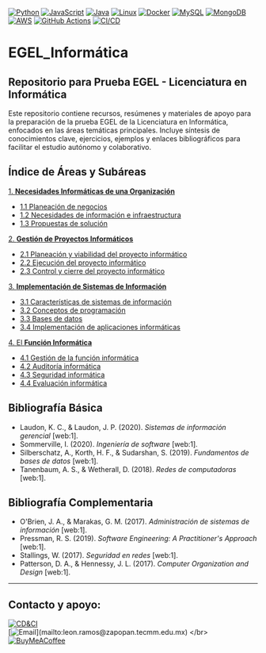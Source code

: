 [![Python](https://img.shields.io/badge/Python-3776AB?style=for-the-badge&logo=python&logoColor=white)](https://python.org)
[![JavaScript](https://img.shields.io/badge/JavaScript-F7DF1E?style=for-the-badge&logo=javascript&logoColor=black)](https://developer.mozilla.org/en-US/docs/Web/JavaScript)
[![Java](https://img.shields.io/badge/Java-007396?style=for-the-badge&logo=java&logoColor=white)](https://www.java.com)
[![Linux](https://img.shields.io/badge/Linux-FCC624?style=for-the-badge&logo=linux&logoColor=black)](https://www.linux.org)
[![Docker](https://img.shields.io/badge/Docker-2496ED?style=for-the-badge&logo=docker&logoColor=white)](https://www.docker.com)
[![MySQL](https://img.shields.io/badge/MySQL-4479A1?style=for-the-badge&logo=mysql&logoColor=white)](https://www.mysql.com)
[![MongoDB](https://img.shields.io/badge/MongoDB-47A248?style=for-the-badge&logo=mongodb&logoColor=white)](https://www.mongodb.com)
[![AWS](https://img.shields.io/badge/AWS-232F3E?style=for-the-badge&logo=amazon-aws&logoColor=white)](https://aws.amazon.com)
[![GitHub Actions](https://img.shields.io/badge/GitHub_Actions-2088FF?style=for-the-badge&logo=github-actions&logoColor=white)](https://github.com/features/actions)
[![CI/CD](https://img.shields.io/badge/CI/CD-blue?style=for-the-badge&logo=github&logoColor=white)](https://en.wikipedia.org/wiki/CI/CD)
# EGEL_Informática
## Repositorio para Prueba EGEL - Licenciatura en Informática

Este repositorio contiene recursos, resúmenes y materiales de apoyo para la preparación de la prueba EGEL de la Licenciatura en Informática, enfocados en las áreas temáticas principales. Incluye síntesis de conocimientos clave, ejercicios, ejemplos y enlaces bibliográficos para facilitar el estudio autónomo y colaborativo.

## Índice de Áreas y Subáreas

[1. **Necesidades Informáticas de una Organización**](1intro.md)
   - [1.1 Planeación de negocios](area1-1.md)
   - [1.2 Necesidades de información e infraestructura](area1-2.md)
   - [1.3 Propuestas de solución](area1-3.md)

[2. **Gestión de Proyectos Informáticos**](2intro.md)
   - [2.1 Planeación y viabilidad del proyecto informático](area2-1.md)
   - [2.2 Ejecución del proyecto informático](area2-2.md)
   - [2.3 Control y cierre del proyecto informático](area2-3.md)

[3. **Implementación de Sistemas de Información**](3intro.md)
   - [3.1 Características de sistemas de información](area3-1.md)
   - [3.2 Conceptos de programación](area3-2.md)
   - [3.3 Bases de datos](area3-3.md)
   - [3.4 Implementación de aplicaciones informáticas](area3-4.md)

[4. El **Función Informática**](4intro.md)
   - [4.1 Gestión de la función informática](area4-1.md)
   - [4.2 Auditoría informática](area4-2.md)
   - [4.3 Seguridad informática](area4-3.md)
   - [4.4 Evaluación informática](area4-4.md)

## Bibliografía Básica

- Laudon, K. C., & Laudon, J. P. (2020). *Sistemas de información gerencial* [web:1].
- Sommerville, I. (2020). *Ingeniería de software* [web:1].
- Silberschatz, A., Korth, H. F., & Sudarshan, S. (2019). *Fundamentos de bases de datos* [web:1].
- Tanenbaum, A. S., & Wetherall, D. (2018). *Redes de computadoras* [web:1].

## Bibliografía Complementaria

- O'Brien, J. A., & Marakas, G. M. (2017). *Administración de sistemas de información* [web:1].
- Pressman, R. S. (2019). *Software Engineering: A Practitioner's Approach* [web:1].
- Stallings, W. (2017). *Seguridad en redes* [web:1].
- Patterson, D. A., & Hennessy, J. L. (2017). *Computer Organization and Design* [web:1].
---

## Contacto y apoyo:

[![CD&CI](https://img.shields.io/badge/TecMM-zapopan-0D3692?style=for-the-badge&logo=university&logoColor=white&labelColor=101010)](https://www.tecmm.edu.mx/)
</br>
[![Email](https://img.shields.io/badge/leon.ramos@zapopan.tecmm.edu.mx-email_institucional_(respuesta_lenta)-D14836?style=for-the-badge&logo=gmail&logoColor=white&labelColor=101010)](mailto:leon.ramos@zapopan.tecmm.edu.mx)
</br>
[![BuyMeACoffee](https://img.shields.io/badge/Buy_Me_A_Coffee-apoya_mi_trabajo-FFDD00?style=for-the-badge&logo=buy-me-a-coffee&logoColor=white&labelColor=101010)](https://paypal.me/cdci?locale.x=es_XC&country.x=MX)
